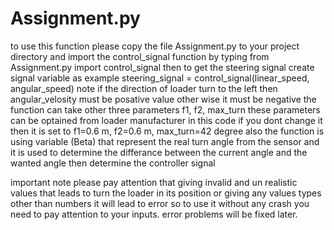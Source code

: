 # Assignment.py
to use this function please copy the file Assignment.py to your project directory
and import the control_signal function by typing
from Assignment.py import control_signal
then to get the steering signal create signal variable as example
steering_signal = control_signal(linear_speed, angular_speed)
note if the direction of loader turn to the left then angular_velosity must be posative value other wise it must be negative
the function can take other three parameters f1, f2, max_turn these parameters can be optained from loader manufacturer
in this code if you dont change it then it is set to f1=0.6 m, f2=0.6 m, max_turn=42 degree
also the function is using variable (Beta) that represent the real turn angle from the sensor and it is used to determine the differance between
the current angle and the wanted angle then determine the controller signal

important note
please pay attention that giving invalid and un realistic values that leads to turn the loader in its position or giving any
values types other than numbers it will lead to error so to use it without any crash you need to pay attention to your inputs.
error problems will be fixed later.
